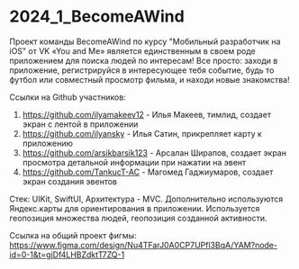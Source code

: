 # 2024_1_BecomeAWind
Проект команды BecomeAWind по курсу "Мобильный разработчик на iOS" от VK
«You and Me» является единственным в своем роде приложением для поиска людей по интересам! Все просто: заходи в приложение, регистрируйся в интересующее тебя событие, будь то футбол или совместный просмотр фильма, и находи новые знакомства!

Ссылки на Github участников:
1. https://github.com/ilyamakeev12 - Илья Макеев, тимлид, создает экран с лентой в приложении
2. https://github.com/ilyansky - Илья Сатин, прикрепляет карту к приложению
3. https://github.com/arsikbarsik123 - Арсалан Ширапов, создает экран просмотра детальной информации при нажатии на эвент
4. https://github.com/TankucT-AC - Магомед Гаджиумаров, создает экран создания эвентов
   
Стек: UIKit, SwiftUI, Архитектура - MVC. Дополнительно используются Яндекс.карты для ориентирования в приложении. Используется геопозиция множества людей, геопозиция созданной активности.

Ссылка на общий проект фигмы: https://www.figma.com/design/Nu4TFarJ0A0CP7UPfl3BqA/YAM?node-id=0-1&t=gjDf4LHBZdktT7ZQ-1
